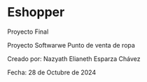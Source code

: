 # Eshopper
Proyecto Final

Proyecto Softwarwe Punto de venta de ropa

Creado por: Nazyath Elianeth Esparza Chávez

Fecha: 28 de Octubre de 2024
